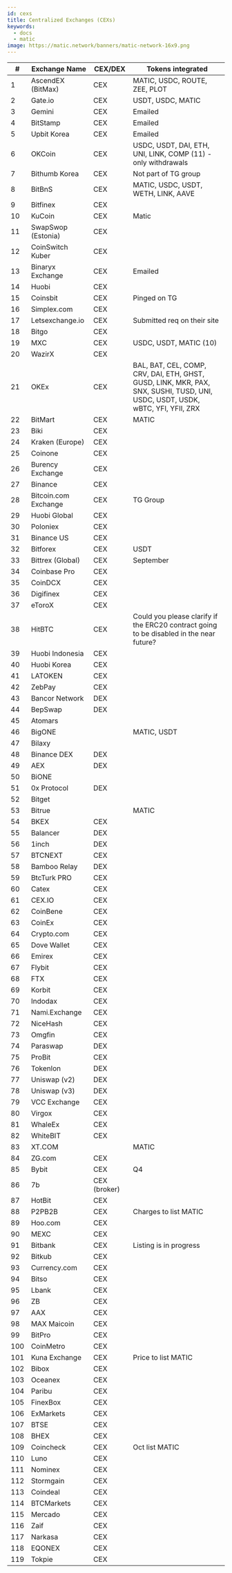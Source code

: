 ```yaml
---
id: cexs
title: Centralized Exchanges (CEXs)
keywords:
  - docs
  - matic
image: https://matic.network/banners/matic-network-16x9.png 
---
```


| # |Exchange Name       |CEX/DEX     |Tokens integrated                                                                                                            |
|---|--------------------|------------|-----------------------------------------------------------------------------------------------------------------------------|
|1  |AscendEX (BitMax)   |CEX         |MATIC, USDC, ROUTE, ZEE, PLOT                                                                                                |
|2  |Gate.io             |CEX         |USDT, USDC, MATIC                                                                                                            |
|3  |Gemini              |CEX         |Emailed                                                                                                                      |
|4  |BitStamp            |CEX         |Emailed                                                                                                                      |
|5  |Upbit Korea         |CEX         |Emailed                                                                                                                      |
|6  |OKCoin              |CEX         |USDC, USDT, DAI, ETH, UNI, LINK, COMP (11) - only withdrawals                                                                |
|7  |Bithumb Korea       |CEX         |Not part of TG group                                                                                                         |
|8  |BitBnS              |CEX         |MATIC, USDC, USDT, WETH, LINK, AAVE                                                                                          |
|9  |Bitfinex            |CEX         |                                                                                                                             |
|10 |KuCoin              |CEX         |Matic                                                                                                                        |
|11 |SwapSwop (Estonia)  |CEX         |                                                                                                                             |
|12 |CoinSwitch Kuber    |CEX         |                                                                                                                             |
|13 |Binaryx Exchange    |CEX         |Emailed                                                                                                                      |
|14 |Huobi               |CEX         |                                                                                                                             |
|15 |Coinsbit            |CEX         |Pinged on TG                                                                                                                 |
|16 |Simplex.com         |CEX         |                                                                                                                             |
|17 |Letsexchange.io     |CEX         |Submitted req on their site                                                                                                  |
|18 |Bitgo               |CEX         |                                                                                                                             |
|19 |MXC                 |CEX         |USDC, USDT, MATIC (10)                                                                                                       |
|20 |WazirX              |CEX         |                                                                                                                             |
|21 |OKEx                |CEX         |BAL, BAT, CEL, COMP, CRV, DAI, ETH, GHST, GUSD, LINK, MKR, PAX, SNX, SUSHI, TUSD, UNI, USDC, USDT, USDK, wBTC, YFI, YFII, ZRX|
|22 |BitMart             |CEX         |MATIC                                                                                                                        |
|23 |Biki                |CEX         |                                                                                                                             |
|24 |Kraken (Europe)     |CEX         |                                                                                                                             |
|25 |Coinone             |CEX         |                                                                                                                             |
|26 |Burency Exchange    |CEX         |                                                                                                                             |
|27 |Binance             |CEX         |                                                                                                                             |
|28 |Bitcoin.com Exchange|CEX         |TG Group                                                                                                                     |
|29 |Huobi Global        |CEX         |                                                                                                                             |
|30 |Poloniex            |CEX         |                                                                                                                             |
|31 |Binance US          |CEX         |                                                                                                                             |
|32 |Bitforex            |CEX         |USDT                                                                                                                         |
|33 |Bittrex (Global)    |CEX         |September                                                                                                                    |
|34 |Coinbase Pro        |CEX         |                                                                                                                             |
|35 |CoinDCX             |CEX         |                                                                                                                             |
|36 |Digifinex           |CEX         |                                                                                                                             |
|37 |eToroX              |CEX         |                                                                                                                             |
|38 |HitBTC              |CEX         |Could you please clarify if the ERC20 contract going to be disabled in the near future?                                      |
|39 |Huobi Indonesia     |CEX         |                                                                                                                             |
|40 |Huobi Korea         |CEX         |                                                                                                                             |
|41 |LATOKEN             |CEX         |                                                                                                                             |
|42 |ZebPay              |CEX         |                                                                                                                             |
|43 |Bancor Network      |DEX         |                                                                                                                             |
|44 |BepSwap             |DEX         |                                                                                                                             |
|45 |Atomars             |            |                                                                                                                             |
|46 |BigONE              |            |MATIC, USDT                                                                                                                  |
|47 |Bilaxy              |            |                                                                                                                             |
|48 |Binance DEX         |DEX         |                                                                                                                             |
|49 |AEX                 |DEX         |                                                                                                                             |
|50 |BiONE               |            |                                                                                                                             |
|51 |0x Protocol         |DEX         |                                                                                                                             |
|52 |Bitget              |            |                                                                                                                             |
|53 |Bitrue              |            |MATIC                                                                                                                        |
|54 |BKEX                |CEX         |                                                                                                                             |
|55 |Balancer            |DEX         |                                                                                                                             |
|56 |1inch               |DEX         |                                                                                                                             |
|57 |BTCNEXT             |CEX         |                                                                                                                             |
|58 |Bamboo Relay        |DEX         |                                                                                                                             |
|59 |BtcTurk PRO         |CEX         |                                                                                                                             |
|60 |Catex               |CEX         |                                                                                                                             |
|61 |CEX.IO              |CEX         |                                                                                                                             |
|62 |CoinBene            |CEX         |                                                                                                                             |
|63 |CoinEx              |CEX         |                                                                                                                             |
|64 |Crypto.com          |CEX         |                                                                                                                             |
|65 |Dove Wallet         |CEX         |                                                                                                                             |
|66 |Emirex              |CEX         |                                                                                                                             |
|67 |Flybit              |CEX         |                                                                                                                             |
|68 |FTX                 |CEX         |                                                                                                                             |
|69 |Korbit              |CEX         |                                                                                                                             |
|70 |Indodax             |CEX         |                                                                                                                             |
|71 |Nami.Exchange       |CEX         |                                                                                                                             |
|72 |NiceHash            |CEX         |                                                                                                                             |
|73 |Omgfin              |CEX         |                                                                                                                             |
|74 |Paraswap            |DEX         |                                                                                                                             |
|75 |ProBit              |CEX         |                                                                                                                             |
|76 |Tokenlon            |DEX         |                                                                                                                             |
|77 |Uniswap (v2)        |DEX         |                                                                                                                             |
|78 |Uniswap (v3)        |DEX         |                                                                                                                             |
|79 |VCC Exchange        |CEX         |                                                                                                                             |
|80 |Virgox              |CEX         |                                                                                                                             |
|81 |WhaleEx             |CEX         |                                                                                                                             |
|82 |WhiteBIT            |CEX         |                                                                                                                             |
|83 |XT.COM              |            |MATIC                                                                                                                        |
|84 |ZG.com              |CEX         |                                                                                                                             |
|85 |Bybit               |CEX         |Q4                                                                                                                           |
|86 |7b                  |CEX (broker)|                                                                                                                             |
|87 |HotBit              |CEX         |                                                                                                                             |
|88 |P2PB2B              |CEX         |Charges to list MATIC                                                                                                        |
|89 |Hoo.com             |CEX         |                                                                                                                             |
|90 |MEXC                |CEX         |                                                                                                                             |
|91 |Bitbank             |CEX         |Listing is in progress                                                                                                       |
|92 |Bitkub              |CEX         |                                                                                                                             |
|93 |Currency.com        |CEX         |                                                                                                                             |
|94 |Bitso               |CEX         |                                                                                                                             |
|95 |Lbank               |CEX         |                                                                                                                             |
|96 |ZB                  |CEX         |                                                                                                                             |
|97 |AAX                 |CEX         |                                                                                                                             |
|98 |MAX Maicoin         |CEX         |                                                                                                                             |
|99 |BitPro              |CEX         |                                                                                                                             |
|100|CoinMetro           |CEX         |                                                                                                                             |
|101|Kuna Exchange       |CEX         |Price to list MATIC                                                                                                          |
|102|Bibox               |CEX         |                                                                                                                             |
|103|Oceanex             |CEX         |                                                                                                                             |
|104|Paribu              |CEX         |                                                                                                                             |
|105|FinexBox            |CEX         |                                                                                                                             |
|106|ExMarkets           |CEX         |                                                                                                                             |
|107|BTSE                |CEX         |                                                                                                                             |
|108|BHEX                |CEX         |                                                                                                                             |
|109|Coincheck           |CEX         |Oct list MATIC                                                                                                               |
|110|Luno                |CEX         |                                                                                                                             |
|111|Nominex             |CEX         |                                                                                                                             |
|112|Stormgain           |CEX         |                                                                                                                             |
|113|Coindeal            |CEX         |                                                                                                                             |
|114|BTCMarkets          |CEX         |                                                                                                                             |
|115|Mercado             |CEX         |                                                                                                                             |
|116|Zaif                |CEX         |                                                                                                                             |
|117|Narkasa             |CEX         |                                                                                                                             |
|118|EQONEX              |CEX         |                                                                                                                             |
|119|Tokpie              |CEX         |                                                                                                                             |
